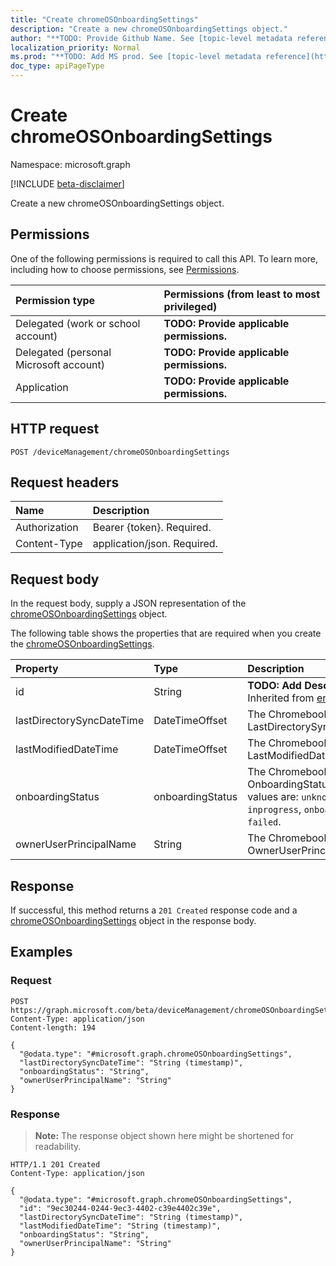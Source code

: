 ```yaml
---
title: "Create chromeOSOnboardingSettings"
description: "Create a new chromeOSOnboardingSettings object."
author: "**TODO: Provide Github Name. See [topic-level metadata reference](https://msgo.azurewebsites.net/add/document/guidelines/metadata.html#topic-level-metadata)**"
localization_priority: Normal
ms.prod: "**TODO: Add MS prod. See [topic-level metadata reference](https://msgo.azurewebsites.net/add/document/guidelines/metadata.html#topic-level-metadata)**"
doc_type: apiPageType
---
```


# Create chromeOSOnboardingSettings
Namespace: microsoft.graph

[!INCLUDE [beta-disclaimer](../../includes/beta-disclaimer.md)]

Create a new chromeOSOnboardingSettings object.

## Permissions
One of the following permissions is required to call this API. To learn more, including how to choose permissions, see [Permissions](/graph/permissions-reference).

|Permission type|Permissions (from least to most privileged)|
|:---|:---|
|Delegated (work or school account)|**TODO: Provide applicable permissions.**|
|Delegated (personal Microsoft account)|**TODO: Provide applicable permissions.**|
|Application|**TODO: Provide applicable permissions.**|

## HTTP request

<!-- {
  "blockType": "ignored"
}
-->
``` http
POST /deviceManagement/chromeOSOnboardingSettings
```

## Request headers
|Name|Description|
|:---|:---|
|Authorization|Bearer {token}. Required.|
|Content-Type|application/json. Required.|

## Request body
In the request body, supply a JSON representation of the [chromeOSOnboardingSettings](../resources/chromeosonboardingsettings.md) object.

The following table shows the properties that are required when you create the [chromeOSOnboardingSettings](../resources/chromeosonboardingsettings.md).

|Property|Type|Description|
|:---|:---|:---|
|id|String|**TODO: Add Description** Inherited from [entity](../resources/entity.md)|
|lastDirectorySyncDateTime|DateTimeOffset|The ChromebookTenant's LastDirectorySyncDateTime|
|lastModifiedDateTime|DateTimeOffset|The ChromebookTenant's LastModifiedDateTime|
|onboardingStatus|onboardingStatus|The ChromebookTenant's OnboardingStatus. Possible values are: `unknown`, `inprogress`, `onboarded`, `failed`.|
|ownerUserPrincipalName|String|The ChromebookTenant's OwnerUserPrincipalName|



## Response

If successful, this method returns a `201 Created` response code and a [chromeOSOnboardingSettings](../resources/chromeosonboardingsettings.md) object in the response body.

## Examples

### Request
<!-- {
  "blockType": "request",
  "name": "create_chromeosonboardingsettings_from_"
}
-->
``` http
POST https://graph.microsoft.com/beta/deviceManagement/chromeOSOnboardingSettings
Content-Type: application/json
Content-length: 194

{
  "@odata.type": "#microsoft.graph.chromeOSOnboardingSettings",
  "lastDirectorySyncDateTime": "String (timestamp)",
  "onboardingStatus": "String",
  "ownerUserPrincipalName": "String"
}
```


### Response
>**Note:** The response object shown here might be shortened for readability.
<!-- {
  "blockType": "response",
  "truncated": true,
  "@odata.type": "microsoft.graph.chromeOSOnboardingSettings"
}
-->
``` http
HTTP/1.1 201 Created
Content-Type: application/json

{
  "@odata.type": "#microsoft.graph.chromeOSOnboardingSettings",
  "id": "9ec30244-0244-9ec3-4402-c39e4402c39e",
  "lastDirectorySyncDateTime": "String (timestamp)",
  "lastModifiedDateTime": "String (timestamp)",
  "onboardingStatus": "String",
  "ownerUserPrincipalName": "String"
}
```

